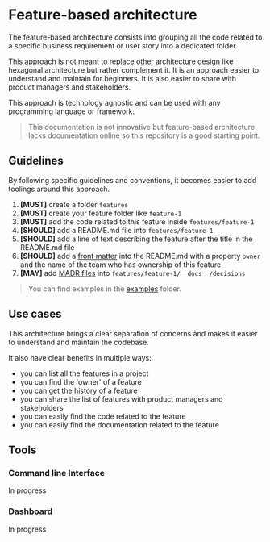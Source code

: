 # Feature-based architecture

The feature-based architecture consists into grouping all the code related to a specific business requirement or user story into a dedicated folder.

This approach is not meant to replace other architecture design like hexagonal architecture but rather complement it. It is an approach easier to understand and maintain for beginners. It is also easier to share with product managers and stakeholders.

This approach is technology agnostic and can be used with any programming language or framework.

> This documentation is not innovative but feature-based architecture lacks documentation online so this repository is a good starting point.

## Guidelines

By following specific guidelines and conventions, it becomes easier to add toolings around this approach.

1. **[MUST]**    create a folder `features`
2. **[MUST]**    create your feature folder like `feature-1`
3. **[MUST]**    add the code related to this feature inside `features/feature-1`
4. **[SHOULD]**  add a README.md file into `features/feature-1`
5. **[SHOULD]** add a line of text describing the feature after the title in the README.md file
6. **[SHOULD]**  add a [front matter](https://dev.to/dailydevtips1/what-exactly-is-frontmatter-123g) into the README.md with a property `owner` and the name of the team who has ownership of this feature
7. **[MAY]**     add [MADR files](https://adr.github.io/madr/) into `features/feature-1/__docs__/decisions`

> You can find examples in the [examples](./examples) folder.

## Use cases

This architecture brings a clear separation of concerns and makes it easier to understand and maintain the codebase.

It also have clear benefits in multiple ways:

- you can list all the features in a project
- you can find the 'owner' of a feature
- you can get the history of a feature
- you can share the list of features with product managers and stakeholders
- you can easily find the code related to the feature
- you can easily find the documentation related to the feature

## Tools

### Command line Interface

In progress

### Dashboard

In progress
